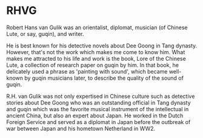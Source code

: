 # RHVG
Robert Hans van Gulik was an orientalist, diplomat, musician (of Chinese Lute, or say, guqin), and writer. 

He is best known for his detective novels about Dee Goong in Tang dynasty. However, that's not the work which makes me come to know him. What makes me attracted to his life and work is the book, Lore of the Chinese Lute, a collection of research paper on guqin by him. In that book, he delicately used a phrase as 'painting with sound', which became well-known by guqin musicians later, to describe the quality of the sound of guqin.

R.H. van Gulik was not only expertised in Chinese culture such as detective stories about Dee Goong who was an outstanding official in Tang dynasty and guqin which was the favorite musical instrument of the intellectual in ancient China, but also an expert about Japan. He worked in the Dutch Foreign Service and served as a diplomat in Japan before the outbreak of war between Japan and his hometown Netherland in WW2.
